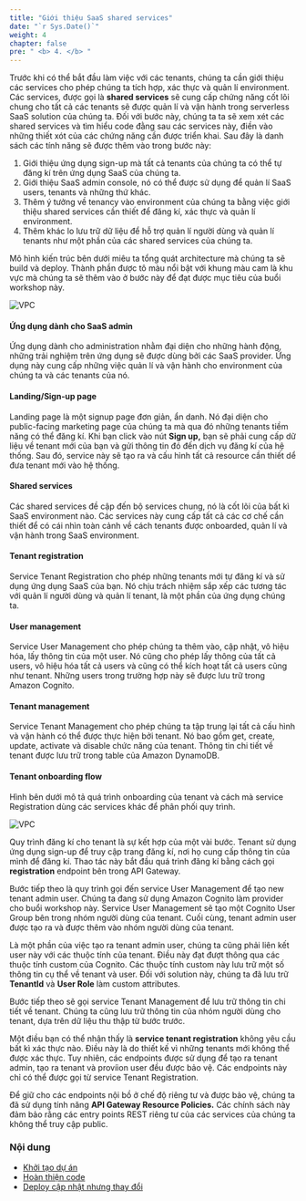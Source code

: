 ```yaml
---
title: "Giới thiệu SaaS shared services"
date: "`r Sys.Date()`"
weight: 4
chapter: false
pre: " <b> 4. </b> "
---
```


Trước khi có thể bắt đầu làm việc với các tenants, chúng ta cần giới thiệu các services cho phép chúng ta tích hợp, xác thực và quản lí environment. Các services, được gọi là **shared services** sẽ cung cấp chứng năng cốt lõi chung cho tất cả các tenants sẽ được quản lí và vận hành trong serverless SaaS solution của chúng ta. Đối với bước này, chúng ta ta sẽ xem xét các shared services và tìm hiểu code đằng sau các services này, điền vào những thiết xót của các chứng năng cần được triển khai. Sau đây là danh sách các tính năng sẽ được thêm vào trong bước này:

1. Giới thiệu ứng dụng sign-up mà tất cả tenants của chúng ta có thể tự đăng kí trên ứng dụng SaaS của chúng ta.
2. Giới thiệu SaaS admin console, nó có thể được sử dụng để quản lí SaaS users, tenants và những thứ khác.
3. Thêm ý tưởng về tenancy vào environment của chúng ta bằng việc giới thiệu shared services cần thiết để đăng kí, xác thực và quản lí environment.
4. Thêm khác lo lưu trữ dữ liệu để hỗ trợ quản lí người dùng và quản lí tenants như một phần của các shared services của chúng ta.

Mô hình kiến trúc bên dưới miêu ta tổng quát architecture mà chúng ta sẽ build và deploy. Thành phần được tô màu nổi bật với khung màu cam là khu vực mà chúng ta sẽ thêm vào ở bước này để đạt được mục tiêu của buổi workshop này.

![VPC](/images/3.1-deploy/3.1-1kkkkk.png)

#### Ứng dụng dành cho SaaS admin

Ứng dụng dành cho administration nhằm đại diện cho những hành động, những trải nghiệm trên ứng dụng sẽ được dùng bởi các SaaS provider. Ứng dụng này cung cấp những việc quản lí và vận hành cho environment của chúng ta và các tenants của nó.

#### Landing/Sign-up page

Landing page là một signup page đơn giản, ẩn danh. Nó đại diện cho public-facing marketing page của chúng ta mà qua đó những tenants tiềm năng có thể đăng kí. Khi bạn click vào nút **Sign up,** bạn sẽ phải cung cấp dữ liệu về tenant mới của bạn và gửi thông tin đó đến dịch vụ đăng kí của hệ thống. Sau đó, service này sẽ tạo ra và cấu hình tất cả resource cần thiết dể đưa tenant mới vào hệ thống.

#### Shared services

Các shared services đề cập đến bộ services chung, nó là cốt lõi của bất kì SaaS environment nào. Các services này cung cấp tất cả các cơ chế cần thiết để có cái nhìn toàn cảnh về cách tenants được onboarded, quản lí và vận hành trong SaaS environment.

#### Tenant registration

Service Tenant Registration cho phép những tenants mới tự đăng kí và sử dụng ứng dụng SaaS của bạn. Nó chịu trách nhiệm sắp xếp các tương tác với quản lí người dùng và quản lí tenant, là một phần của ứng dụng chúng ta.

#### User management

Service User Management cho phép chúng ta thêm vào, cập nhật, vô hiệu hóa, lấy thông tin của một user. Nó cũng cho phép lấy thông của tất cả users, vô hiệu hóa tất cả users và cũng có thể kích hoạt tất cả users cũng như tenant. Những users trong trường hợp này sẽ được lưu trữ trong Amazon Cognito.

#### Tenant management

Service Tenant Management cho phép chúng ta tập trung lại tất cả cấu hình và vận hành có thể được thực hiện bởi tenant. Nó bao gồm get, create, update, activate và disable chức năng của tenant. Thông tin chi tiết về tenant được lưu trữ trong table của Amazon DynamoDB.

#### Tenant onboarding flow

Hình bên dưới mô tả quá trình onboarding của tenant và cách mà service Registration dùng các services khác để phân phối quy trình.

![VPC](/images/3.1-deploy/3.1-1kkkkk.png)

Quy trình đăng kí cho tenant là sự kết hợp của một vài bước. Tenant sử dụng ứng dụng sign-up để truy cập trang đăng kí, nơi họ cung cấp thông tin của mình để đăng kí. Thao tác này bắt đầu quá trình đăng kí bằng cách gọi **registration** endpoint bên trong API Gateway.

Bước tiếp theo là quy trình gọi đến service User Management để tạo new tenant admin user. Chúng ta đang sử dụng Amazon Cognito làm provider cho buổi workshop này. Service User Management sẽ tạo một Cognito User Group bên trong nhóm người dùng của tenant. Cuối cùng, tenant admin user được tạo ra và được thêm vào nhóm người dùng của tenant.

Là một phần của việc tạo ra tenant admin user, chúng ta cũng phải liên kết user này với các thuộc tính của tenant. Điều này đạt đượt thông qua các thuộc tính custom của Cognito. Các thuộc tính custom này lưu trữ một số thông tin cụ thể về tenant và user. Đối với solution này, chúng ta đã lưu trữ **TenantId** và **User Role** làm custom attributes.

Bước tiếp theo sẽ gọi service Tenant Management để lưu trữ thông tin chi tiết về tenant. Chúng ta cũng lưu trữ thông tin của nhóm người dùng cho tenant, dựa trên dữ liệu thu thập từ bước trước.

Một điều bạn có thể nhận thấy là **service tenant registration** không yêu cầu bất kì xác thực nào. Điều này là do thiết kế vì những tenants mới không thể được xác thực. Tuy nhiên, các endpoints được sử dụng để tạo ra tenant admin, tạo ra tenant và províion user đều được bảo vệ. Các endpoints này chỉ có thể được gọi từ service Tenant Registration.

Để giữ cho các endpoints nội bồ ở chế độ riêng tư và được bảo vệ, chúng ta đã sử dụng tính năng **API Gateway Resource Policies.** Các chính sách này đảm bảo rằng các entry points REST riêng tư của các services của chúng ta không thể truy cập public.

### Nội dung

- [Khởi tạo dự án](4.1-ini/)
- [Hoàn thiện code](4.2-misscode/)
- [Deploy cập nhật nhưng thay đổi](4.3-deploy/)
